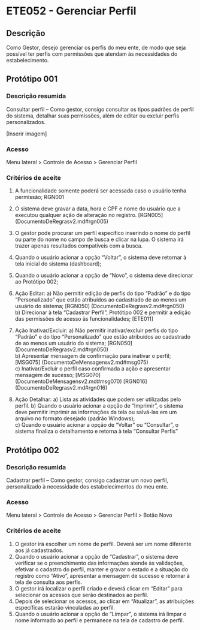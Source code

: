 # ETE052 - Gerenciar Perfil <!-- Estou criando do zero este .md de acordo com o docx. -->

## Descrição
Como Gestor, desejo gerenciar os perfis do meu ente, de modo que seja possível ter perfis com permissões que atendam às necessidades do estabelecimento. 

## Protótipo 001  

### Descrição resumida
Consultar perfil – Como gestor, consigo consultar os tipos padrões de perfil do sistema, detalhar suas permissões, além de editar ou excluir perfis personalizados. 

[Inserir imagem]

### Acesso 
Menu lateral > Controle de Acesso > Gerenciar Perfil 

### Critérios de aceite 

1. A funcionalidade somente poderá ser acessada caso o usuário tenha permissão; RGN001 
2. O sistema deve gravar a data, hora e CPF e nome do usuário que a executou qualquer ação de alteração no registro. [RGN005] (DocumentoDeRegrasv2.md#rgn005) 
3. O gestor pode procurar um perfil específico inserindo o nome do perfil ou parte do nome no campo de busca e clicar na lupa. O sistema irá trazer apenas resultados compatíveis com a busca. 
4. Quando o usuário acionar a opção “Voltar”, o sistema deve retornar à tela inicial do sistema (dashboard);  
5. Quando o usuário acionar a opção de “Novo”, o sistema deve direcionar ao Protótipo 002; 
6. Ação Editar: 
    a) Não permitir edição de perfis do tipo “Padrão” e do tipo “Personalizado” que estão atribuídos ao cadastrado de ao menos um usuário do sistema; [RGN050] (DocumentoDeRegrasv2.md#rgn050)   
    b) Direcionar à tela “Cadastrar Perfil”, Protótipo 002 e permitir a edição das permissões de acesso às funcionalidades; [ETE011]  

7. Ação Inativar/Excluir: 
    a) Não permitir inativar/excluir perfis do tipo “Padrão” e do tipo “Personalizado” que estão atribuídos ao cadastrado de ao menos um usuário do sistema; [RGN050] (DocumentoDeRegrasv2.md#rgn050)   
    b) Apresentar mensagem de confirmação para inativar o perfil; [MSG075]  (DocumentoDeMensagensv2.md#msg075)  
    c) Inativar/Excluir o perfil caso confirmada a ação e apresentar mensagem de sucesso; [MSG070] (DocumentoDeMensagensv2.md#msg070) [RGN016] (DocumentoDeRegrasv2.md#rgn016)   

8. Ação Detalhar: 
    a) Lista as atividades que podem ser utilizadas pelo perfil. 
    b) Quando o usuário acionar a opção de “Imprimir”, o sistema deve permitir imprimir as  informações da tela ou salvá-las em um arquivo no formato desejado (padrão Windows);  
    c) Quando o usuário acionar a opção de “Voltar” ou “Consultar”, o sistema finaliza o detalhamento e retorna à tela “Consultar Perfis”  

## Protótipo 002 

### Descrição resumida 
Cadastrar perfil – Como gestor, consigo cadastrar um novo perfil, personalizado à necessidade dos estabelecimentos do meu ente. 

### Acesso 
Menu lateral > Controle de Acesso > Gerenciar Perfil > Botão Novo 

### Critérios de aceite 

1. O gestor irá escolher um nome de perfil. Deverá ser um nome diferente aos já cadastrados.  
2. Quando o usuário acionar a opção de “Cadastrar”, o sistema deve verificar se o preenchimento das informações atende às validações, efetivar o cadastro do perfil, manter e gravar o estado e a situação do registro como “Ativo”, apresentar a mensagem de sucesso e retornar à tela de consulta aos perfis. 
3. O gestor irá localizar o perfil criado e deverá clicar em “Editar” para selecionar os acessos que serão destinados ao perfil. 
4. Depois de selecionar os acessos, ao clicar em “Atualizar”, as atribuições específicas estarão vinculadas ao perfil. 
5. Quando o usuário acionar a opção de “Limpar”, o sistema irá limpar o nome informado ao perfil e permanece na tela de cadastro de perfil.  

 